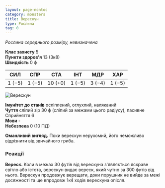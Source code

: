 ```yaml
---
layout: page-nontoc
category: monsters
title: Верескун
type: Рослина
tag: 0
---
```


_Рослина середнього розміру, невизначена_

**Клас захисту** 5    
**Пункти здоров'я** 13 (3к8)    
**Швидкість** 0 ф

| СИЛ    | СПР    | СТА     | ІНТ    | МДР    | ХАР    |
| ------ | ------ | ------- | ------ | ------ | ------ |
| 1 (−5) | 1 (−5) | 10 (+0) | 1 (−5) | 3 (−4) | 1 (−5) |

![Верескун](https://www.dndbeyond.com/avatars/thumbnails/16/571/1000/1000/636376357634308010.jpeg)

**Імунітет до станів** осліплений, оглухлий, наляканий    
**Чуття** сліпий зір 30 ф (сліпий за межами цього радіусу), пасивне Сприйняття 6    
**Мови** -    
**Небезпека** 0 (10 ПД)

**Оманливий вигляд.** Поки верескун нерухомий, його неможливо відрізнити від звичайного гриба.

### Реакції
**Вереск.** Коли в межах 30 футів від верескуна з'являється яскраве світло або істота, верескун видає вереск, який чутно за 300 футів від нього. Верескун продовжує верещати, доки порушник не вийде за межі досяжності та ще впродовж 1к4 ходів верескуна опісля.
